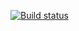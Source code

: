 [![Build status](https://ci.appveyor.com/api/projects/status/o8jie96ebcfl4nve?svg=true)](https://ci.appveyor.com/project/NikitaBez/hw5-pattern2)
